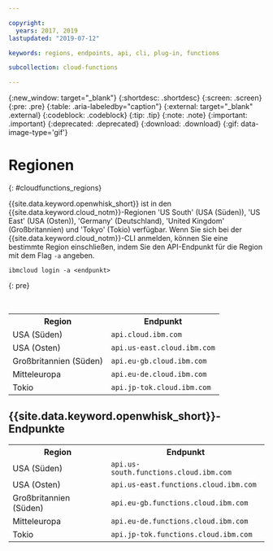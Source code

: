 ```yaml
---

copyright:
  years: 2017, 2019
lastupdated: "2019-07-12"

keywords: regions, endpoints, api, cli, plug-in, functions

subcollection: cloud-functions

---
```


{:new_window: target="_blank"}
{:shortdesc: .shortdesc}
{:screen: .screen}
{:pre: .pre}
{:table: .aria-labeledby="caption"}
{:external: target="_blank" .external}
{:codeblock: .codeblock}
{:tip: .tip}
{:note: .note}
{:important: .important}
{:deprecated: .deprecated}
{:download: .download}
{:gif: data-image-type='gif'}


# Regionen
{: #cloudfunctions_regions}

{{site.data.keyword.openwhisk_short}} ist in den {{site.data.keyword.cloud_notm}}-Regionen 'US South' (USA (Süden)), 'US East' (USA (Osten)), 'Germany' (Deutschland), 'United Kingdom' (Großbritannien) und 'Tokyo' (Tokio) verfügbar. Wenn Sie sich bei der {{site.data.keyword.cloud_notm}}-CLI anmelden, können Sie eine bestimmte Region einschließen, indem Sie den API-Endpunkt für die Region mit dem Flag `-a` angeben. 

  ```
  ibmcloud login -a <endpunkt>
  ```
  {: pre}

  <br />

  <table>
    <tr>
      <th>Region</th>
      <th>Endpunkt</th>
    </tr>
    <tr>
      <td>USA (Süden)</td>
      <td><code>api.cloud.ibm.com</code></td>
    </tr>
    <tr>
      <td>USA (Osten)</td>
      <td><code>api.us-east.cloud.ibm.com</code></td>
    </tr>
    <tr>
      <td>Großbritannien (Süden)</td>
      <td><code>api.eu-gb.cloud.ibm.com</code></td>
    </tr>
    <tr>
      <td>Mitteleuropa</td>
      <td><code>api.eu-de.cloud.ibm.com</code></td>
    </tr>
    <tr>
      <td>Tokio</td>
      <td><code>api.jp-tok.cloud.ibm.com</code></td>
    </tr>
  </table>

## {{site.data.keyword.openwhisk_short}}-Endpunkte
  <table>
    <tr>
      <th>Region</th>
      <th>Endpunkt</th>
    </tr>
    <tr>
      <td>USA (Süden)</td>
      <td><code>api.us-south.functions.cloud.ibm.com</code></td>
    </tr>
    <tr>
      <td>USA (Osten)</td>
      <td><code>api.us-east.functions.cloud.ibm.com</code></td>
    </tr>
    <tr>
      <td>Großbritannien (Süden)</td>
      <td><code>api.eu-gb.functions.cloud.ibm.com</code></td>
    </tr>
    <tr>
      <td>Mitteleuropa</td>
      <td><code>api.eu-de.functions.cloud.ibm.com</code></td>
    </tr>
    <tr>
      <td>Tokio</td>
      <td><code>api.jp-tok.functions.cloud.ibm.com</code></td>
    </tr>
  </table>

